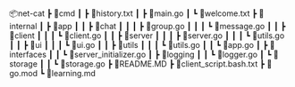 📦net-cat
 ┣ 📂cmd
 ┃ ┣ 📜history.txt
 ┃ ┣ 📜main.go
 ┃ ┗ 📜welcome.txt
 ┣ 📂internal
 ┃ ┣ 📂app
 ┃ ┃ ┣ 📂chat
 ┃ ┃ ┃ ┣ 📜group.go
 ┃ ┃ ┃ ┗ 📜message.go
 ┃ ┃ ┣ 📂client
 ┃ ┃ ┃ ┗ 📜client.go
 ┃ ┃ ┣ 📂server
 ┃ ┃ ┃ ┣ 📜server.go
 ┃ ┃ ┃ ┗ 📜utils.go
 ┃ ┃ ┣ 📂ui
 ┃ ┃ ┃ ┗ 📜ui.go
 ┃ ┃ ┣ 📂utils
 ┃ ┃ ┃ ┗ 📜utils.go
 ┃ ┃ ┗ 📜app.go
 ┃ ┣ 📂interfaces
 ┃ ┃ ┗ 📜server_initializer.go
 ┃ ┣ 📂logging
 ┃ ┃ ┗ 📜logger.go
 ┃ ┗ 📂storage
 ┃ ┃ ┗ 📜storage.go
 ┣ 📜README.MD
 ┣ 📜client_script.bash.txt
 ┣ 📜go.mod
 ┗ 📜learning.md
